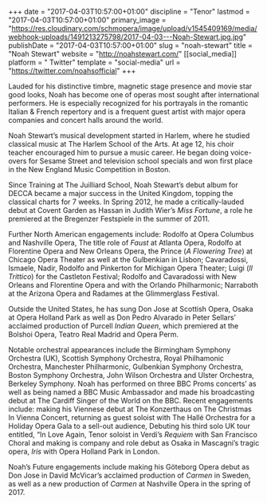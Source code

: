 +++
date = "2017-04-03T10:57:00+01:00"
discipline = "Tenor"
lastmod = "2017-04-03T10:57:00+01:00"
primary_image = "https://res.cloudinary.com/schmopera/image/upload/v1545409169/media/webhook-uploads/1491213275798/2017-04-03---Noah-Stewart.jpg.jpg"
publishDate = "2017-04-03T10:57:00+01:00"
slug = "noah-stewart"
title = "Noah Stewart"
website = "http://noahstewart.com/"
[[social_media]]
platform = " Twitter"
template = "social-media"
url = "https://twitter.com/noahsofficial"
+++

Lauded for his distinctive timbre, magnetic stage presence and movie star good looks, Noah has become one of operas most sought after international performers. He is especially recognized for his portrayals in the romantic Italian & French repertory and is a frequent guest artist with major opera companies and concert halls around the world.

Noah Stewart’s musical development started in Harlem, where he studied classical music at The Harlem School of the Arts. At age 12, his choir teacher encouraged him to pursue a music career.  He began doing voice-overs for Sesame Street and television school specials and won first place in the New England Music Competition in Boston.

Since Training at The Juilliard School, Noah Stewart’s debut album for DECCA became a major success in the United Kingdom, topping the classical charts for 7 weeks.  In Spring 2012, he made a critically-lauded debut at Covent Garden as Hassan in Judith Wier’s *Miss Fortune*, a role he premiered at the Bregenzer Festspiele in the summer of 2011.

Further North American engagements include: Rodolfo at Opera Columbus and Nashville Opera, The title role of *Faust* at Atlanta Opera, Rodolfo at Florentine Opera and New Orleans Opera, the Prince (*A Flowering Tree*) at Chicago Opera Theater as well at the Gulbenkian in Lisbon; Cavaradossi, Ismaele, Nadir, Rodolfo and Pinkerton for Michigan Opera Theater; Luigi (*Il Trittico*) for the Castleton Festival; Rodolfo and Cavaradossi with New Orleans and Florentine Opera and with the Orlando Philharmonic; Narraboth at the Arizona Opera and Radames at the Glimmerglass Festival.

Outside the United States, he has sung Don Jose at Scottish Opera, Osaka at Opera Holland Park as well as Don Pedro Alvarado in Peter Sellars’ acclaimed production of Purcell *Indian Queen*, which premiered at the Bolshoi Opera, Teatro Real Madrid and Opera Perm.

Notable orchestral appearances include the Birmingham Symphony Orchestra (UK), Scottish Symphony Orchestra, Royal Philhamonic Orchestra, Manchester Philharmonic, Gulbenkian Symphony Orchestra, Boston Symphony Orchestra, John Wilson Orchestra and Ulster Orchestra, Berkeley Symphony. Noah has performed on three BBC Proms concerts’ as well as being named a BBC Music Ambassador and made his broadcasting debut at The Cardiff Singer of the World on the BBC.
Recent engagements include: making his Viennese debut at The Konzerthaus on The Christmas In Vienna Concert, returning as guest soloist with The Hallé Orchestra for a Holiday Opera Gala to a sell-out audience, Debuting his third solo UK tour entitled, “In Love Again, Tenor soloist in Verdi’s *Requiem* with San Francisco Choral and making is company and role debut as Osaka in Mascagni’s tragic opera, *Iris* with Opera Holland Park in London.

Noah’s Future engagements include making his Göteborg Opera debut as Don Jose in David McVicar’s acclaimed production of *Carmen* in Sweden, as well as a new production of *Carmen* at Nashville Opera in the spring of 2017.
